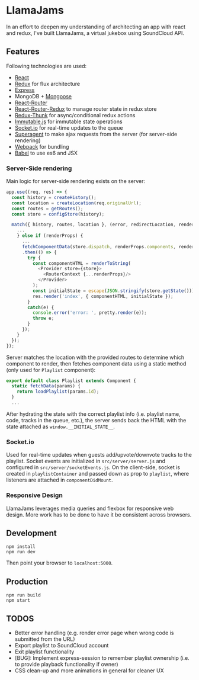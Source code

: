 # LlamaJams
In an effort to deepen my understanding of architecting an app with react and redux, I've built LlamaJams, a virtual jukebox using SoundCloud API.

## Features
Following technologies are used:
- [React](https://facebook.github.io/react/)
- [Redux](https://github.com/rackt/redux) for flux architecture
- [Express](http://expressjs.com/)
- MongoDB + [Mongoose](http://mongoosejs.com/)
- [React-Router](https://github.com/rackt/react-router)
- [React-Router-Redux](https://github.com/rackt/react-router-redux) to manage router state in redux store
- [Redux-Thunk](https://github.com/gaearon/redux-thunk) for async/conditional redux actions
- [Immutable.js](https://facebook.github.io/immutable-js/) for immutable state operations
- [Socket.io](http://socket.io/) for real-time updates to the queue
- [Superagent](https://visionmedia.github.io/superagent/) to make ajax requests from the server (for server-side rendering)
- [Webpack](http://webpack.github.io/) for bundling
- [Babel](http://babeljs.io/) to use es6 and JSX


### Server-Side rendering
Main logic for server-side rendering exists on the server:
```js
app.use((req, res) => {
  const history = createHistory();
  const location = createLocation(req.originalUrl);
  const routes = getRoutes();
  const store = configStore(history);

  match({ history, routes, location }, (error, redirectLocation, renderProps) => {
    ...
    } else if (renderProps) {
      ...
      fetchComponentData(store.dispatch, renderProps.components, renderProps.params)
      .then(() => {
        try {
          const componentHTML = renderToString(
            <Provider store={store}>
              <RouterContext {...renderProps}/>
            </Provider>
          );
          const initialState = escape(JSON.stringify(store.getState()));
          res.render('index', { componentHTML, initialState });
        }
        catch(e) {
          console.error('error: ', pretty.render(e));
          throw e;
        }
      });
    }
  });
});

```
Server matches the location with the provided routes to determine which component to render, then fetches component data using a static method (only used for `Playlist` component):

```js
export default class Playlist extends Component {
  static fetchData(params) {
    return loadPlaylist(params.id);
  }
  ...
```
After hydrating the state with the correct playlist info (i.e. playlist name, code, tracks in the queue, etc.), the server sends back the HTML with the state attached as `window.__INITIAL_STATE__`.

### Socket.io
Used for real-time updates when guests add/upvote/downvote tracks to the playlist. Socket events are initialized in `src/server/server.js` and configured in `src/server/socketEvents.js`. On the client-side, socket is created in `playlistContainer` and passed down as prop to `playlist`, where listeners are attached in `componentDidMount`.

### Responsive Design
LlamaJams leverages media queries and flexbox for responsive web design. More work has to be done to have it be consistent across browsers.

## Development
```
npm install
npm run dev
```
Then point your browser to `localhost:5000`.

## Production
```
npm run build
npm start
```

## TODOS
- Better error handling (e.g. render error page when wrong code is submitted from the URL)
- Export playlist to SoundCloud account
- Exit playlist functionality
- [BUG]: Implement express-session to remember playlist ownership (i.e. to provide playback functionality if owner)
- CSS clean-up and more animations in general for cleaner UX
